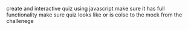 create and interactive quiz using javascript 
make sure it has full functionality
make sure quiz looks like or is colse to the mock from the challenege
